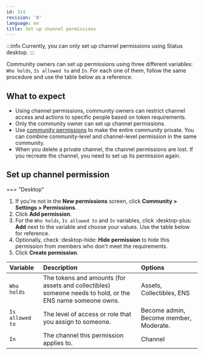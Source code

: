 ```yaml
---
id: 314
revision: '0'
language: en
title: Set up channel permissions
---
```


:::info
Currently, you can only set up channel permissions using Status desktop.
:::

Community owners can set up permissions using three different variables: `Who holds`, `Is allowed to` and `In`. For each one of them, follow the same procedure and use the table below as a reference.

## What to expect

- Using channel permissions, community owners can restrict channel access and actions to specific people based on token requirements.
- Only the community owner can set up channel permissions.
- Use [community permissions](./set-up-a-private-community) to make the entire community private. You can combine community-level and channel-level permission in the same community.
- When you delete a private channel, the channel permissions are lost. If you recreate the channel, you need to set up its permission again.

## Set up channel permission

=== "Desktop"

1. If you're not in the **New permissions** screen, click **Community > Settings > Permissions**.
1. Click **Add permission**.
1. For the `Who holds`, `Is allowed to` and `In` variables, click :desktop-plus: **Add** next to the variable and choose your values. Use the table below for reference.
1. Optionally, check :desktop-hide: **Hide permission** to hide this permission from members who don't meet the requirements.
1. Click **Create permission**.

| Variable        | Description                                                                                               | Options                                |
| :-------------- | :-------------------------------------------------------------------------------------------------------- | :------------------------------------- |
| `Who holds`     | The tokens and amounts (for assets and collectibles) someone needs to hold, or the ENS name someone owns. | Assets, Collectibles, ENS              |
| `Is allowed to` | The level of access or role that you assign to someone.                                                   | Become admin, Become member, Moderate. |
| `In`            | The channel this permission applies to.                                                                   | Channel                                |
